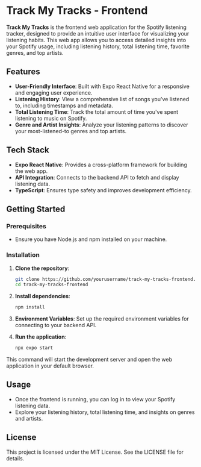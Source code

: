 # Track My Tracks - Frontend

**Track My Tracks** is the frontend web application for the Spotify listening tracker, designed to provide an intuitive user interface for visualizing your listening habits. This web app allows you to access detailed insights into your Spotify usage, including listening history, total listening time, favorite genres, and top artists.

## Features

- **User-Friendly Interface**: Built with Expo React Native for a responsive and engaging user experience.
- **Listening History**: View a comprehensive list of songs you've listened to, including timestamps and metadata.
- **Total Listening Time**: Track the total amount of time you've spent listening to music on Spotify.
- **Genre and Artist Insights**: Analyze your listening patterns to discover your most-listened-to genres and top artists.

## Tech Stack

- **Expo React Native**: Provides a cross-platform framework for building the web app.
- **API Integration**: Connects to the backend API to fetch and display listening data.
- **TypeScript**: Ensures type safety and improves development efficiency.

## Getting Started

### Prerequisites

- Ensure you have Node.js and npm installed on your machine.

### Installation

1. **Clone the repository**:
   ```bash
   git clone https://github.com/yourusername/track-my-tracks-frontend.git
   cd track-my-tracks-frontend
   ```

2. **Install dependencies**:
   ```bash
   npm install
   ```

3. **Environment Variables**: Set up the required environment variables for connecting to your backend API.

4. **Run the application**:
   ```bash
   npx expo start
   ```

This command will start the development server and open the web application in your default browser.

## Usage

- Once the frontend is running, you can log in to view your Spotify listening data.
- Explore your listening history, total listening time, and insights on genres and artists.

## License

This project is licensed under the MIT License. See the LICENSE file for details.
